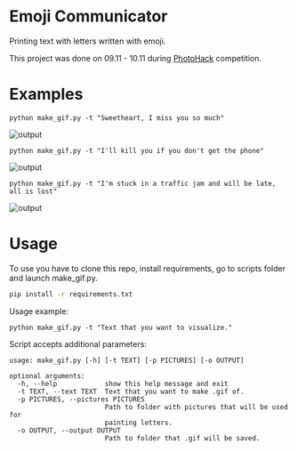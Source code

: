 # Emoji Communicator
Printing text with letters written with emoji.

This project was done on 09.11 - 10.11 during [PhotoHack](https://hackvn.photolab.me/?utm_source=base_baltick_sea_hack) competition.


# Examples
```
python make_gif.py -t "Sweetheart, I miss you so much"
```
![output](https://user-images.githubusercontent.com/32129186/68718662-ef981980-05ba-11ea-9884-963df6e850fc.gif)

```
python make_gif.py -t "I'll kill you if you don't get the phone"
```
![output](https://user-images.githubusercontent.com/32129186/68718909-b57b4780-05bb-11ea-9de9-b358e405c6d7.gif)

```
python make_gif.py -t "I'm stuck in a traffic jam and will be late, all is lost"
```
![output](https://user-images.githubusercontent.com/32129186/68718855-92e92e80-05bb-11ea-958b-8a34015c3186.gif)

# Usage

To use you have to clone this repo, install requirements, go to scripts folder and launch make_gif.py.

```bash
pip install -r requirements.txt
```
Usage example:

```
python make_gif.py -t "Text that you want to visualize."
```
Script accepts additional parameters:

```
usage: make_gif.py [-h] [-t TEXT] [-p PICTURES] [-o OUTPUT]

optional arguments:
  -h, --help            show this help message and exit
  -t TEXT, --text TEXT  Text that you want to make .gif of.
  -p PICTURES, --pictures PICTURES
                        Path to folder with pictures that will be used for
                        painting letters.
  -o OUTPUT, --output OUTPUT
                        Path to folder that .gif will be saved.
```
